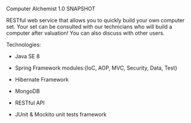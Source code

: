 Computer Alchemist 1.0 SNAPSHOT

RESTful web service that allows you to quickly build your own computer set.
Your set can be consulted with our technicians who will build a computer after valuation!
You can also discuss with other users.

Technologies:
- Java SE 8
- Spring Framework modules:{IoC, AOP, MVC, Security, Data, Test}
- Hibernate Framework
- MongoDB
- RESTful API

- JUnit & Mockito unit tests framework


